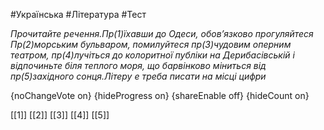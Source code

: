 #Українська #Література #Тест

*Прочитайте речення.Пр(1)їхавши  до Одеси, обов’язково прогуляйтеся Пр(2)морським бульваром, помилуйтеся  пр(3)чудовим оперним театром, пр(4)лучіться до колоритної публіки на  Дерибасівській і відпочиньте біля теплого моря, що барвінково міниться  від пр(5)західного сонця.Літеру е треба писати на місці цифри*

{noChangeVote on}
{hideProgress on}
{shareEnable off}
{hideCount on}

[[1]]
[[2]]
[[3]]
[[4]]
[[5]]
